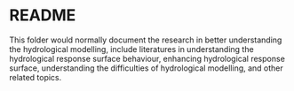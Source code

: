 # README #

This folder would normally document the research in better understanding the hydrological modelling, include literatures in understanding the hydrological response surface behaviour, enhancing hydrological response surface, understanding the difficulties of hydrological modelling, and other related topics.
